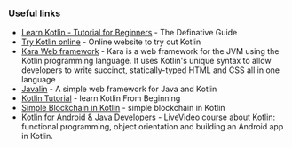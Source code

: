### Useful links

- [Learn Kotlin - Tutorial for Beginners](https://www.programiz.com/kotlin-programming) - The Definative Guide 
- [Try Kotlin online](http://try.kotlinlang.org/) - Online website to try out Kotlin
- [Kara Web framework](http://karaframework.com/) - Kara is a web framework for the JVM using the Kotlin programming language. It uses Kotlin's unique syntax to allow developers to write succinct, statically-typed HTML and CSS all in one language
- [Javalin](https://javalin.io/) - A simple web framework for Java and Kotlin
- [Kotlin Tutorial](https://www.javatpoint.com/kotlin-tutorial) - learn Kotlin From Beginning
- [Simple Blockchain in Kotlin](https://amarszalek.net/blog/2018/03/20/simple-blockchain-in-kotlin/) - simple blockchain in Kotlin
- [Kotlin for Android & Java Developers](https://www.manning.com/livevideo/kotlin-for-android-and-java-developers) - LiveVideo course about Kotlin: functional programming, object orientation and building an Android app in Kotlin.
